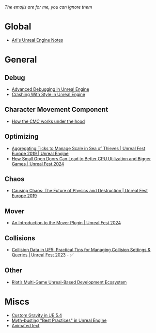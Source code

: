 *The emojis are for me, you can ignore them*
# Global
- [Ari's Unreal Engine Notes](https://flassari.notion.site/Ari-s-Unreal-Engine-Notes-1a75e43f4014464984d4fae0617e5cef)

# General

## Debug 
- [Advanced Debugging in Unreal Engine](https://dev.epicgames.com/community/learning/tutorials/dXl5/advanced-debugging-in-unreal-engine)
- [Crashing With Style in Unreal Engine](https://www.youtube.com/watch?v=qT3E--_px28)
## Character Movement Component
- [How the CMC works under the hood](https://www.youtube.com/watch?v=urkLwpnAjO0&list=PLXJlkahwiwPmeABEhjwIALvxRSZkzoQpk)
## Optimizing
- [Aggregating Ticks to Manage Scale in Sea of Thieves | Unreal Fest Europe 2019 | Unreal Engine](https://www.youtube.com/watch?v=CBP5bpwkO54)
- [How Small Open Doors Can Lead to Better CPU Utilization and Bigger Games | Unreal Fest 2024](https://www.youtube.com/watch?v=JaCf2Qmvy18)
## Chaos
- [Causing Chaos: The Future of Physics and Destruction | Unreal Fest Europe 2019](https://www.youtube.com/watch?v=mwbSi2R49ZY)
## Mover
- [An Introduction to the Mover Plugin | Unreal Fest 2024](https://www.youtube.com/watch?v=P4IKS5k47Wg)
## Collisions
- [Collision Data in UE5: Practical Tips for Managing Collision Settings & Queries | Unreal Fest 2023](https://www.youtube.com/watch?v=xIQI6nXFygA) - ✅

## Other
- [Riot’s Multi-Game Unreal-Based Development Ecosystem](https://www.youtube.com/watch?v=9xxwQVdwcTQ)

# Miscs
- [Custom Gravity in UE 5.4](https://dev.epicgames.com/community/learning/tutorials/w6l7/unreal-engine-custom-gravity-in-ue-5-4)
- [Myth-busting "Best Practices" in Unreal Engine](https://dev.epicgames.com/community/learning/tutorials/l3E0/myth-busting-best-practices-in-unreal-engine)
- [Animated text](https://www.stevestreeting.com/2022/09/14/text-animation-effects-in-unreal-engine/)

